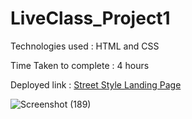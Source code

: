 # LiveClass_Project1
Technologies used : HTML and CSS

Time Taken to complete : 4 hours

Deployed link : [Street Style Landing Page](https://631b02bef669ea157fc898b3--fanciful-daffodil-da3115.netlify.app/)

![Screenshot (189)](https://user-images.githubusercontent.com/82273693/189112599-e6ff4dbf-0087-4fc4-8116-def8221caa77.png)

